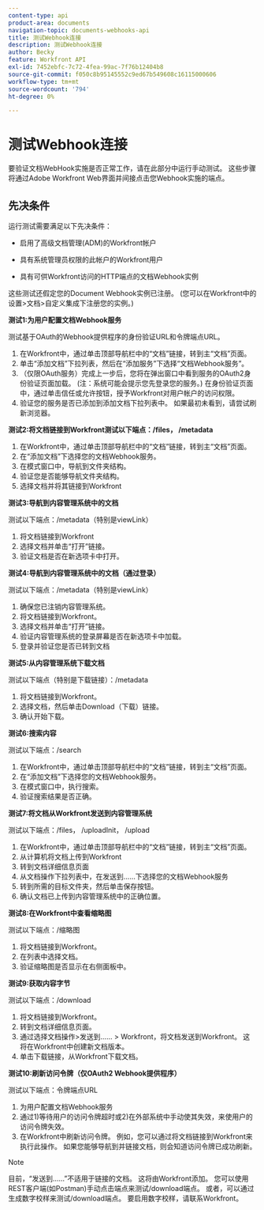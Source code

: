 ```yaml
---
content-type: api
product-area: documents
navigation-topic: documents-webhooks-api
title: 测试Webhook连接
description: 测试Webhook连接
author: Becky
feature: Workfront API
exl-id: 7452ebfc-7c72-4fea-99ac-7f76b12404b8
source-git-commit: f050c8b95145552c9ed67b549608c16115000606
workflow-type: tm+mt
source-wordcount: '794'
ht-degree: 0%

---
```



# 测试Webhook连接

要验证文档WebHook实施是否正常工作，请在此部分中运行手动测试。 这些步骤将通过Adobe Workfront Web界面并间接点击您Webhook实施的端点。

## 先决条件

运行测试需要满足以下先决条件：

* 启用了高级文档管理(ADM)的Workfront帐户

* 具有系统管理员权限的此帐户的Workfront用户

* 具有可供Workfront访问的HTTP端点的文档Webhook实例

这些测试还假定您的Document Webhook实例已注册。 (您可以在Workfront中的设置>文档>自定义集成下注册您的实例。)

**测试1:为用户配置文档Webhook服务**

测试基于OAuth的Webhook提供程序的身份验证URL和令牌端点URL。

1. 在Workfront中，通过单击顶部导航栏中的“文档”链接，转到主“文档”页面。
1. 单击“添加文档”下拉列表，然后在“添加服务”下选择“文档Webhook服务”。
1. （仅限OAuth服务）完成上一步后，您将在弹出窗口中看到服务的OAuth2身份验证页面加载。 (注：系统可能会提示您先登录您的服务。) 在身份验证页面中，通过单击信任或允许按钮，授予Workfront对用户帐户的访问权限。
1. 验证您的服务是否已添加到添加文档下拉列表中。 如果最初未看到，请尝试刷新浏览器。

**测试2:将文档链接到Workfront测试以下端点：/files， /metadata**

1. 在Workfront中，通过单击顶部导航栏中的“文档”链接，转到主“文档”页面。
1. 在“添加文档”下选择您的文档Webhook服务。
1. 在模式窗口中，导航到文件夹结构。
1. 验证您是否能够导航文件夹结构。
1. 选择文档并将其链接到Workfront

**测试3:导航到内容管理系统中的文档**

测试以下端点：/metadata（特别是viewLink）

1. 将文档链接到Workfront
1. 选择文档并单击“打开”链接。
1. 验证文档是否在新选项卡中打开。

**测试4:导航到内容管理系统中的文档（通过登录）**

测试以下端点：/metadata（特别是viewLink）

1. 确保您已注销内容管理系统。
1. 将文档链接到Workfront。
1. 选择文档并单击“打开”链接。
1. 验证内容管理系统的登录屏幕是否在新选项卡中加载。
1. 登录并验证您是否已转到文档

**测试5:从内容管理系统下载文档**

测试以下端点（特别是下载链接）：/metadata 

1. 将文档链接到Workfront。
1. 选择文档，然后单击Download（下载）链接。
1. 确认开始下载。

**测试6:搜索内容**

测试以下端点：/search

1. 在Workfront中，通过单击顶部导航栏中的“文档”链接，转到主“文档”页面。
1. 在“添加文档”下选择您的文档Webhook服务。
1. 在模式窗口中，执行搜索。
1. 验证搜索结果是否正确。

**测试7:将文档从Workfront发送到内容管理系统**

测试以下端点：/files， /uploadInit， /upload

1. 在Workfront中，通过单击顶部导航栏中的“文档”链接，转到主“文档”页面。
1. 从计算机将文档上传到Workfront
1. 转到文档详细信息页面
1. 从文档操作下拉列表中，在发送到……下选择您的文档Webhook服务
1. 转到所需的目标文件夹，然后单击保存按钮。
1. 确认文档已上传到内容管理系统中的正确位置。

**测试8:在Workfront中查看缩略图**

测试以下端点：/缩略图

1. 将文档链接到Workfront。
1. 在列表中选择文档。
1. 验证缩略图是否显示在右侧面板中。

**测试9:获取内容字节**

测试以下端点：/download

1. 将文档链接到Workfront。
1. 转到文档详细信息页面。
1. 通过选择文档操作>发送到…… > Workfront，将文档发送到Workfront。 这将在Workfront中创建新文档版本。
1. 单击下载链接，从Workfront下载文档。

**测试10:刷新访问令牌（仅OAuth2 Webhook提供程序）**

测试以下端点：令牌端点URL

1. 为用户配置文档Webhook服务
1. 通过1)等待用户的访问令牌超时或2)在外部系统中手动使其失效，来使用户的访问令牌失效。
1. 在Workfront中刷新访问令牌。 例如，您可以通过将文档链接到Workfront来执行此操作。 如果您能够导航到并链接文档，则会知道访问令牌已成功刷新。

>[!NOTE]
>
>目前，“发送到……”不适用于链接的文档。 这将由Workfront添加。 您可以使用REST客户端(如Postman)手动点击端点来测试/download端点。 或者，可以通过生成数字校样来测试/download端点。 要启用数字校样，请联系Workfront。
